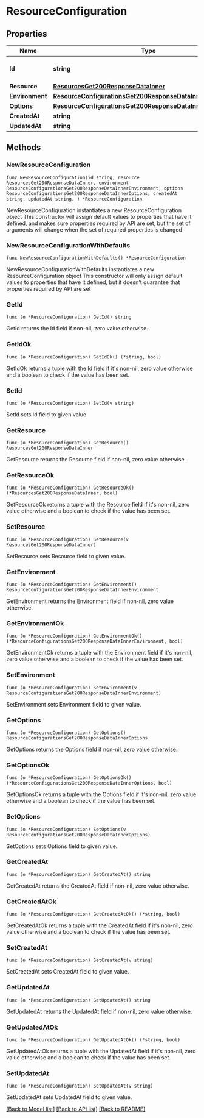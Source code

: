 # ResourceConfiguration

## Properties

Name | Type | Description | Notes
------------ | ------------- | ------------- | -------------
**Id** | **string** | The uuid for the resource configuration. | 
**Resource** | [**ResourcesGet200ResponseDataInner**](ResourcesGet200ResponseDataInner.md) |  | 
**Environment** | [**ResourceConfigurationsGet200ResponseDataInnerEnvironment**](ResourceConfigurationsGet200ResponseDataInnerEnvironment.md) |  | 
**Options** | [**ResourceConfigurationsGet200ResponseDataInnerOptions**](ResourceConfigurationsGet200ResponseDataInnerOptions.md) |  | 
**CreatedAt** | **string** |  | 
**UpdatedAt** | **string** |  | 

## Methods

### NewResourceConfiguration

`func NewResourceConfiguration(id string, resource ResourcesGet200ResponseDataInner, environment ResourceConfigurationsGet200ResponseDataInnerEnvironment, options ResourceConfigurationsGet200ResponseDataInnerOptions, createdAt string, updatedAt string, ) *ResourceConfiguration`

NewResourceConfiguration instantiates a new ResourceConfiguration object
This constructor will assign default values to properties that have it defined,
and makes sure properties required by API are set, but the set of arguments
will change when the set of required properties is changed

### NewResourceConfigurationWithDefaults

`func NewResourceConfigurationWithDefaults() *ResourceConfiguration`

NewResourceConfigurationWithDefaults instantiates a new ResourceConfiguration object
This constructor will only assign default values to properties that have it defined,
but it doesn't guarantee that properties required by API are set

### GetId

`func (o *ResourceConfiguration) GetId() string`

GetId returns the Id field if non-nil, zero value otherwise.

### GetIdOk

`func (o *ResourceConfiguration) GetIdOk() (*string, bool)`

GetIdOk returns a tuple with the Id field if it's non-nil, zero value otherwise
and a boolean to check if the value has been set.

### SetId

`func (o *ResourceConfiguration) SetId(v string)`

SetId sets Id field to given value.


### GetResource

`func (o *ResourceConfiguration) GetResource() ResourcesGet200ResponseDataInner`

GetResource returns the Resource field if non-nil, zero value otherwise.

### GetResourceOk

`func (o *ResourceConfiguration) GetResourceOk() (*ResourcesGet200ResponseDataInner, bool)`

GetResourceOk returns a tuple with the Resource field if it's non-nil, zero value otherwise
and a boolean to check if the value has been set.

### SetResource

`func (o *ResourceConfiguration) SetResource(v ResourcesGet200ResponseDataInner)`

SetResource sets Resource field to given value.


### GetEnvironment

`func (o *ResourceConfiguration) GetEnvironment() ResourceConfigurationsGet200ResponseDataInnerEnvironment`

GetEnvironment returns the Environment field if non-nil, zero value otherwise.

### GetEnvironmentOk

`func (o *ResourceConfiguration) GetEnvironmentOk() (*ResourceConfigurationsGet200ResponseDataInnerEnvironment, bool)`

GetEnvironmentOk returns a tuple with the Environment field if it's non-nil, zero value otherwise
and a boolean to check if the value has been set.

### SetEnvironment

`func (o *ResourceConfiguration) SetEnvironment(v ResourceConfigurationsGet200ResponseDataInnerEnvironment)`

SetEnvironment sets Environment field to given value.


### GetOptions

`func (o *ResourceConfiguration) GetOptions() ResourceConfigurationsGet200ResponseDataInnerOptions`

GetOptions returns the Options field if non-nil, zero value otherwise.

### GetOptionsOk

`func (o *ResourceConfiguration) GetOptionsOk() (*ResourceConfigurationsGet200ResponseDataInnerOptions, bool)`

GetOptionsOk returns a tuple with the Options field if it's non-nil, zero value otherwise
and a boolean to check if the value has been set.

### SetOptions

`func (o *ResourceConfiguration) SetOptions(v ResourceConfigurationsGet200ResponseDataInnerOptions)`

SetOptions sets Options field to given value.


### GetCreatedAt

`func (o *ResourceConfiguration) GetCreatedAt() string`

GetCreatedAt returns the CreatedAt field if non-nil, zero value otherwise.

### GetCreatedAtOk

`func (o *ResourceConfiguration) GetCreatedAtOk() (*string, bool)`

GetCreatedAtOk returns a tuple with the CreatedAt field if it's non-nil, zero value otherwise
and a boolean to check if the value has been set.

### SetCreatedAt

`func (o *ResourceConfiguration) SetCreatedAt(v string)`

SetCreatedAt sets CreatedAt field to given value.


### GetUpdatedAt

`func (o *ResourceConfiguration) GetUpdatedAt() string`

GetUpdatedAt returns the UpdatedAt field if non-nil, zero value otherwise.

### GetUpdatedAtOk

`func (o *ResourceConfiguration) GetUpdatedAtOk() (*string, bool)`

GetUpdatedAtOk returns a tuple with the UpdatedAt field if it's non-nil, zero value otherwise
and a boolean to check if the value has been set.

### SetUpdatedAt

`func (o *ResourceConfiguration) SetUpdatedAt(v string)`

SetUpdatedAt sets UpdatedAt field to given value.



[[Back to Model list]](../README.md#documentation-for-models) [[Back to API list]](../README.md#documentation-for-api-endpoints) [[Back to README]](../README.md)


